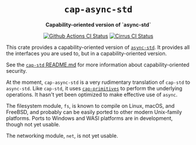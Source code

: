 <div align="center">
  <h1><code>cap-async-std</code></h1>

  <p>
    <strong>Capability-oriented version of `async-std`</strong>
  </p>

  <p>
    <a href="https://github.com/sunfishcode/cap-std/actions?query=workflow%3ACI"><img src="https://github.com/sunfishcode/cap-std/workflows/CI/badge.svg" alt="Github Actions CI Status" /></a>
    <a href="https://cirrus-ci.com/github/sunfishcode/cap-std"><img src="https://api.cirrus-ci.com/github/sunfishcode/cap-std.svg" alt="Cirrus CI Status" /></a>
  </p>
</div>

This crate provides a capability-oriented version of [`async-std`]. It provides
all the interfaces you are used to, but in a capability-oriented version.

See the [`cap-std` README.md] for more information about capability-oriented
security.

[`async-std`]: https://crates.io/crates/async-std
[`cap-std`]: https://crates.io/crates/cap-std
[`cap-std` README.md]: https://github.com/sunfishcode/cap-std/blob/main/README.md

At the moment, `cap-async-std` is a very rudimentary translation of `cap-std` to
`async-std`. Like `cap-std`, it uses [`cap-primitives`] to perform the
underlying operations. It hasn't yet been optimized to make effective use of
`async`.

The filesystem module, `fs`, is known to compile on Linux, macOS, and FreeBSD,
and probably can be easily ported to other modern Unix-family platforms. Ports
to Windows and WASI platforms are in development, though not yet usable.

The networking module, `net`, is not yet usable.

[`cap-primitives`]: https://crates.io/crates/cap-primitives
